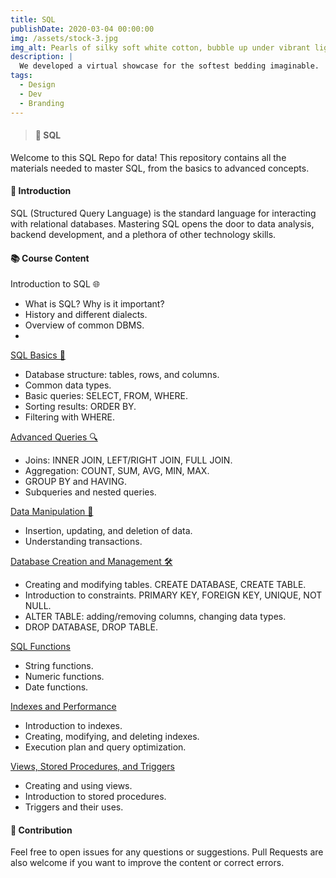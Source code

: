 ```yaml
---
title: SQL 
publishDate: 2020-03-04 00:00:00
img: /assets/stock-3.jpg
img_alt: Pearls of silky soft white cotton, bubble up under vibrant lighting
description: |
  We developed a virtual showcase for the softest bedding imaginable.
tags:
  - Design
  - Dev
  - Branding
---
```


> #### 🚀 SQL

Welcome to this SQL Repo for data! This repository contains all the materials needed to master SQL, from the basics to advanced concepts.

  #### 📖 Introduction

  SQL (Structured Query Language) is the standard language for interacting with relational databases. Mastering SQL opens the door to data analysis, backend development, and a plethora of other technology skills.

  #### 📚 Course Content

  Introduction to SQL 🌐
  - What is SQL? Why is it important?
  - History and different dialects.
  - Overview of common DBMS.
  - 

  [SQL Basics 📝](https://github.com/Gogo-IGM-BK/SQL/tree/Les-bases-de-SQL)
  - Database structure: tables, rows, and columns.
  - Common data types.
  - Basic queries: SELECT, FROM, WHERE.
  - Sorting results: ORDER BY.
  - Filtering with WHERE.

  [Advanced Queries 🔍](https://github.com/Gogo-IGM-BK/SQL/blob/Requ%C3%AAtes-avanc%C3%A9es/README.md)
  - Joins: INNER JOIN, LEFT/RIGHT JOIN, FULL JOIN.
  - Aggregation: COUNT, SUM, AVG, MIN, MAX.
  - GROUP BY and HAVING.
  - Subqueries and nested queries.

  [Data Manipulation 💽](https://github.com/Gogo-IGM-BK/SQL/tree/Manipulation-de-donn%C3%A9es)
  - Insertion, updating, and deletion of data.
  - Understanding transactions.

  [Database Creation and Management 🛠️](https://github.com/Gogo-IGM-BK/SQL/blob/Cr%C3%A9ation-et-gestion-de-bases-de-donn%C3%A9es/README.md)
  - Creating and modifying tables. CREATE DATABASE, CREATE TABLE.
  - Introduction to constraints. PRIMARY KEY, FOREIGN KEY, UNIQUE, NOT NULL.
  - ALTER TABLE: adding/removing columns, changing data types.
  - DROP DATABASE, DROP TABLE.

  [SQL Functions](https://github.com/Gogo-IGM-BK/SQL/blob/Fonctions-SQL/README.md)

  - String functions.
  - Numeric functions.
  - Date functions.

  [Indexes and Performance](https://github.com/Gogo-IGM-BK/SQL/blob/Index-et-performances/README.md)
    
  - Introduction to indexes.
  - Creating, modifying, and deleting indexes.
  - Execution plan and query optimization.

  [Views, Stored Procedures, and Triggers](https://github.com/Gogo-IGM-BK/SQL/blob/Vues,-proc%C3%A9dures-stock%C3%A9es-et-d%C3%A9clencheurs/README.md)

  - Creating and using views.
  - Introduction to stored procedures.
  - Triggers and their uses.
    
  #### 🤝 Contribution

  Feel free to open issues for any questions or suggestions. Pull Requests are also welcome if you want to improve the content or correct errors.



